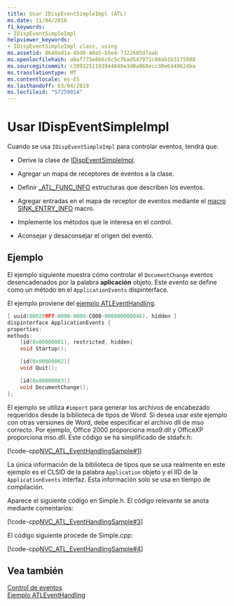 ```yaml
---
title: Usar IDispEventSimpleImpl (ATL)
ms.date: 11/04/2016
f1_keywords:
- IDispEventSimpleImpl
helpviewer_keywords:
- IDispEventSimpleImpl class, using
ms.assetid: 8640ad1a-4bd0-40a5-b5e4-7322685d7aab
ms.openlocfilehash: a0af775e8b6c6c5c7bad547971c08ab1b3175988
ms.sourcegitcommit: c3093251193944840e3d0a068ecc30e6449624ba
ms.translationtype: MT
ms.contentlocale: es-ES
ms.lasthandoff: 03/04/2019
ms.locfileid: "57259014"
---
```

# <a name="using-idispeventsimpleimpl"></a>Usar IDispEventSimpleImpl

Cuando se usa `IDispEventSimpleImpl` para controlar eventos, tendrá que:

- Derive la clase de [IDispEventSimpleImpl](../atl/reference/idispeventsimpleimpl-class.md).

- Agregar un mapa de receptores de eventos a la clase.

- Definir [_ATL_FUNC_INFO](../atl/reference/atl-func-info-structure.md) estructuras que describen los eventos.

- Agregar entradas en el mapa de receptor de eventos mediante el [macro SINK_ENTRY_INFO](reference/composite-control-macros.md#sink_entry_info) macro.

- Implemente los métodos que le interesa en el control.

- Aconsejar y desaconsejar el origen del evento.

## <a name="example"></a>Ejemplo

El ejemplo siguiente muestra cómo controlar el `DocumentChange` eventos desencadenados por la palabra **aplicación** objeto. Este evento se define como un método en el `ApplicationEvents` dispinterface.

El ejemplo proviene del [ejemplo ATLEventHandling](../visual-cpp-samples.md).

```cpp
[ uuid(000209F7-0000-0000-C000-000000000046), hidden ]
dispinterface ApplicationEvents {
properties:
methods:
    [id(0x00000001), restricted, hidden]
    void Startup();

    [id(0x00000002)]
    void Quit();

    [id(0x00000003)]
    void DocumentChange();
};
```

El ejemplo se utiliza `#import` para generar los archivos de encabezado requeridos desde la biblioteca de tipos de Word. Si desea usar este ejemplo con otras versiones de Word, debe especificar el archivo dll de mso correcto. Por ejemplo, Office 2000 proporciona mso9.dll y OfficeXP proporciona mso.dll. Este código se ha simplificado de stdafx.h:

[!code-cpp[NVC_ATL_EventHandlingSample#1](../atl/codesnippet/cpp/using-idispeventsimpleimpl_1.h)]

La única información de la biblioteca de tipos que se usa realmente en este ejemplo es el CLSID de la palabra `Application` objeto y el IID de la `ApplicationEvents` interfaz. Esta información solo se usa en tiempo de compilación.

Aparece el siguiente código en Simple.h. El código relevante se anota mediante comentarios:

[!code-cpp[NVC_ATL_EventHandlingSample#3](../atl/codesnippet/cpp/using-idispeventsimpleimpl_2.h)]

El código siguiente procede de Simple.cpp:

[!code-cpp[NVC_ATL_EventHandlingSample#4](../atl/codesnippet/cpp/using-idispeventsimpleimpl_3.cpp)]

## <a name="see-also"></a>Vea también

[Control de eventos](../atl/event-handling-and-atl.md)<br/>
[Ejemplo ATLEventHandling](../visual-cpp-samples.md)
